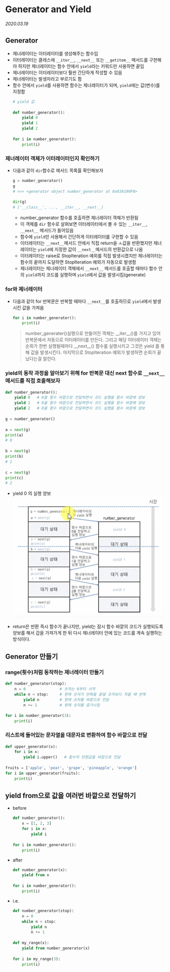 # Generator and Yield

###### 2020.03.19

## Generator

- 제너레이터는 이터레이터를 생성해주는 함수임
- 이터레이터는 클레스에 `__iter__`, `__next__` 또는 `__getitem__` 메서드를 구현해야 하지만 제너레이터는 함수 안에서 `yield`라는 키워드만 사용하면 끝임
- 제너레이터는 이터레이터보다 훨씬 간단하게 작성할 수 있음
- 제너레이터는 발생자라고 부르기도 함
- 함수 안에서 `yield`를 사용하면 함수는 제너레이터가 되며, `yield`에는 값(변수)를 지정함
  ```python
  # yield 값

  def number_generator():
      yield 0
      yield 1
      yield 2

  for i in number_generator():
      print(i)
  ```

### 제너레이터 객체가 이터레이터인지 확인하기
- 다음과 같이 `dir`함수로 메서드 목록읋 확인해보자
  ```python
  g = number_generator()
  g
  # >>> <generator object number_generator at 0x03A190F0>

  dir(g)
  # ['__class__', ..., __iter__, __next__]
  ```
  - number_generator 함수를 호출하면 제너레이터 객체가 반환됨
  - 이 객체를 `dir` 함수로 살펴보면 이터레이터에서 볼 수 있는 `__iter__`, `__next__` 메서드가 들어있음
  - 함수에 `yield`만 사용해서 간단하게 이터레이터를 구현할 수 있음
  - 이터레이터는 `__next__`메서드 안에서 직접 return을 ㅗ값을 반환했지만 제너레이터는 `yield`에 지정한 값이 `__next__`메서드의 반환값으로 나옴
  - 이터레이터는 raise로 StopIteration 예외를 직접 발생시켰지만 제너레이터는 함수의 끝까지 도달하면 StopIteration 예외가 자동으로 발생함
  - 제너레이터는 제너레이터 객체에서 `__next__` 메서드를 호출할 때마다 함수 안의 `yield`까지 코드를 실행하며 `yield`에서 값을 발생시킴(generate)

### for와 제너레이터
- 다음과 같이 for 반복문은 반복할 때마다 `__next__`를 호출하므로 `yield`에서 발생시킨 값을 가져옴
  ```python
  for i in number_generater():
      print(i)
  ```
  >number_generater()실행으로 만들어진 객체는 \_\_iter__()를 가지고 있어 반복문에서 자동으로 이터레이터를 만든다. 그리고 해당 이터레이터 객체는 순회가 한번 실행될때마다 \_\_next__() 함수를 실행시키고 그것은 yield 를 통해 값을 발생시킨다. 마지막으로 StopIteration 예외가 발생하면 순회가 끝났다는걸 알린다.

### yield의 동작 과정을 알아보기 위해 for 반복문 대신 next 함수로 `__next__` 메서드를 직접 호출해보자
  ```python
  def number_generator():
      yield 0   # 0을 함수 바깥으로 전달하면서 코드 실행을 함수 바깥에 양보
      yield 1   # 0을 함수 바깥으로 전달하면서 코드 실행을 함수 바깥에 양보
      yield 2   # 0을 함수 바깥으로 전달하면서 코드 실행을 함수 바깥에 양보

  g = number_generator()

  a = next(g)
  print(a)
  # 0

  b = next(g)
  print(b)
  # 1

  c = next(g)
  print(c)
  # 2
  ```

- yield 0 의 실행 양보
  ![](assets/yield.png)

- return은 반환 즉시 함수가 끝나지만, yield는 잠시 함수 바깥의 코드가 실행되도록 양보를 해서 갑을 가져가게 한 뒤 다시 제너레이터 안에 있는 코드를 계속 실행하는 방식이다.

## Generator 만들기

### range(횟수)처럼 동작하는 제너레이터 만들기

```python
def number_generator(stop):
    n = 0               # 숫자는 0부터 시작
    while n < stop:     # 현재 숫자가 반복을 끝낼 숫자보다 작을 때 반복
        yield n         # 현재 숫자를 바깥으로 전달
        n += 1          # 현재 숫자를 증가시킴

for i in number_generator(3):
    print(i)
```

### 리스트에 들어있는 문자열을 대문자로 변환하여 함수 바깥으로 전달
```python
def upper_generator(x):
    for i in x:
        yield i.upper()   # 함수의 반환값을 바깥으로 전달
    
fruits = ['apple', 'pear', 'grape', 'pineapple', 'orange']
for i in upper_generator(fruits):
    print(i)
```

## yield from으로 값을 여러번 바깥으로 전달하기
- before
  ```python
  def number_generator():
      x = [1, 2, 3]
      for i in x:
          yield i

  for i in number_generator():
      print(i)
  ```
- after
  ```python
  def number_generator(x):
      yield from x

  for i in number_generator():
      print(i)
  ```

- i.e.
  ```python
  def number_generator(stop):
      n = 0
      while n < stop:
          yield n
          n += 1
  
  def my_range(x):
      yield from number_generator(x)

  for i in my_range(3):
      print(i)
  ```